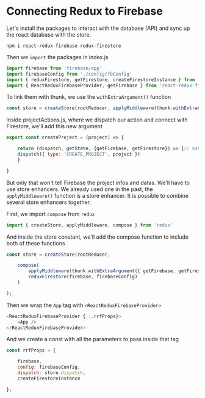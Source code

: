 # Connecting Redux to Firebase

Let's install the packages to interact with the database (API) and sync up the react database with the store.

`npm i react-redux-firebase redux-firestore`

Then we `import` the packages in index.js

```js
import firebase from 'firebase/app'
import firebaseConfig from './config/fbConfig'
import { reduxFirestore, getFirestore, createFirestoreInstance } from 'redux-firestore'
import { ReactReduxFirebaseProvider, getFirebase } from 'react-redux-firebase'
```

To link them with thunk, we use the `withExtraArgument()` function

```js
const store = createStore(rootReducer, applyMiddleware(thunk.withExtraArgument({getFirebase, getFirestore})));
```

Inside projectActions.js, where we dispatch our action and connect with Firestore, we'll add this new argument

```js
export const createProject = (project) => {

    return (dispatch, getState, {getFirebase, getFirestore}) => {// make async call to database
    dispatch({ type: 'CREATE_PROJECT', project })
    }

}
```

But only that won't tell Firebase the project infos and datas. We'll have to use store enhancers.
We already used one in the past, the `applyMiddleware()` function is a store enhancer.
It is possible to combine several store enhancers together.

First, we import `compose` from `redux`

```js
import { createStore, applyMiddleware, compose } from 'redux'
```

And inside the store constant, we'll add the compose function to include both of these functions

```js
const store = createStore(rootReducer,

    compose(
        applyMiddleware(thunk.withExtraArgument({ getFirebase, getFirestore })),
        reduxFirestore(firebase, firebaseConfig)
    )

);
```

Then we wrap the `App` tag with `<ReactReduxFirebaseProvider>`

```js
<ReactReduxFirebaseProvider {...rrfProps}>
    <App />
</ReactReduxFirebaseProvider>
```

And we create a const with all the parameters to pass inside that tag

```js
const rrfProps = {

    firebase,
    config: firebaseConfig,
    dispatch: store.dispatch,
    createFirestoreInstance

};
```
